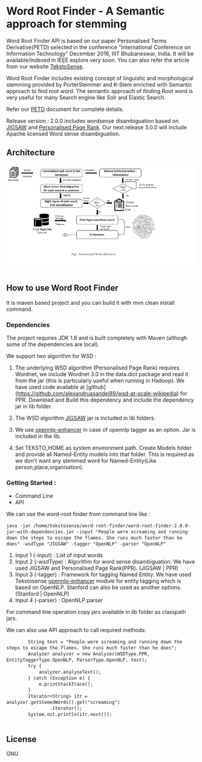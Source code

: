 # Word Root Finder - A Semantic approach for stemming

Word Root Finder API is based on our paper Personalised Terms Derivative(PETD) selected in the conference "International Conference on Information Technology" December 2016, IIIT Bhubaneswar, India. It will be available/indexed in IEEE explore very soon. You can also refer the article from our website [TekstoSense](https://www.tekstosense.com). 

Word Root Finder includes existing concept of linguistic and morphological stemming provided by PorterStemmer and K-Stem enriched with Semantic approach to find root word. The semantic approach of finding Root word is very useful for many Search engine like Solr and Elastic Search. 

Refer our [PETD](https://www.tekstosense.com) document for complete details.

Release version : 2.0.0 includes wordsense disambiguation based on [JIGSAW](http://aclweb.org/anthology/S/S07/S07-1088.pdf) and [Personalised Page Rank](http://www.aclweb.org/anthology/E09-1005). Our next release 3.0.0 will include Apache licensed Word sense disambiguation.

## Architecture

![Alt text](/PETD.jpg?raw=true "Personalised Stemmer")


## How to use Word Root Finder

It is maven based project and you can build it with mvn clean install command.

### Dependencies
The project requires JDK 1.8 and is built completely with Maven (althogh some of the dependencies are local). 

We support two algorithm for WSD :

1. The underlying WSD algorithm (Personalised Page Rank) requires Wordnet, we include Wordnet 3.0 in the data.dict package and read it from the jar 
   (this is  particularly useful when running in Hadoop). We have used code available at [github] (https://github.com/alexandruasandei89/wsd-at-scale-wikipedia) for PPR.
Download and Build this dependency and include the dependency jar in lib folder.

2. The WSD algorithm [JIGSAW](http://aclweb.org/anthology/S/S07/S07-1088.pdf) jar is included in lib folders.

3. We use [opennlp-enhancer](https://github.com/TekstoSense/opennlp-enhancer) in case of opennlp tagger as an option. Jar is included in the lib. 

4. Set TEKSTO_HOME as system environment path. Create Models folder and provide all Named-Entity models into that folder. This is required as we don't want any stemmed word for Named-Entity(Like person,place,organisation).


### Getting Started :
- Command Line
- API

We can use the word-root finder from command line like :

```
java -jar /home/tekstosense/word-root-finder/word-root-finder-2.0.0-jar-with-dependencies.jar -input "People were screaming and running down the steps to escape the flames. She runs much faster than he does" -wsdType "JIGSAW" -tagger "OpenNLP" -parser "OpenNLP"

```

1. Input 1 (-input)   : List of input words 
2. Input 2 (-wsdType) : Algorithm for word sense disambiguation. We have used JIGSAW and Personalised Page Rank(PPR). (JIGSAW | PPR)
3. Input 3 (-tagger)  : Framework for tagging Named Entity. We have used Tekstosense [opennlp-enhancer](https://github.com/TekstoSense/opennlp-enhancer) module for entity tagging which is based on OpenNLP. 
                        Stanford can also be used as another options.(Stanford | OpenNLP)
4. Input 4 (-parser)  : OpenNLP parser

For command line operation copy jars available in lib folder as classpath jars. 

We can also use API approach to call required methods: 

```
		String text = "People were screaming and running down the steps to escape the flames. She runs much faster than he does";
		Analyzer analyzer = new Analyzer(WSDType.PPR, EntityTaggerType.OpenNLP, ParserType.OpenNLP, text);
		try {
			analyzer.analyseText();
		} catch (Exception e) {
			e.printStackTrace();
		}
		Iterator<String> itr = analyzer.getStemedWords().get("screaming")
				.iterator();
		System.out.println(itr.next());
		
```		

## License

GNU
